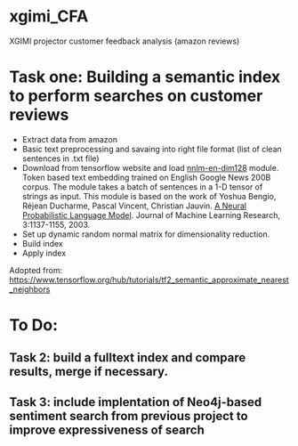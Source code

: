 # xgimi_CFA
XGIMI projector customer feedback analysis (amazon reviews)

# Task one: Building a semantic index to perform searches on customer reviews

* Extract data from amazon
* Basic text preprocessing and savaing into right file format (list of clean sentences in .txt file)
* Download from tensorflow website and load [nnlm-en-dim128](https://tfhub.dev/google/nnlm-en-dim128/2) module. Token based text embedding trained on English Google News 200B corpus. The module takes a batch of sentences in a 1-D tensor of strings as input. This module is based on the work of Yoshua Bengio, Réjean Ducharme, Pascal Vincent, Christian Jauvin. [A Neural Probabilistic Language Model](http://www.jmlr.org/papers/volume3/bengio03a/bengio03a.pdf). Journal of Machine Learning Research, 3:1137-1155, 2003.
* Set up dynamic random normal matrix for dimensionality reduction.
* Build index
* Apply index


Adopted from: https://www.tensorflow.org/hub/tutorials/tf2_semantic_approximate_nearest_neighbors


# To Do:
## Task 2: build a fulltext index and compare results, merge if necessary.
## Task 3: include implentation of Neo4j-based sentiment search from previous project to improve expressiveness of search
